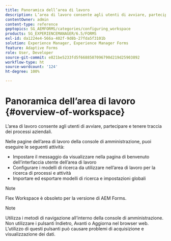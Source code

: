 ```yaml
---
title: Panoramica dell’area di lavoro
description: L’area di lavoro consente agli utenti di avviare, partecipare e tenere traccia dei processi di business. Di seguito verranno esposte ulteriori informazioni sull’area di lavoro.
contentOwner: admin
content-type: reference
geptopics: SG_AEMFORMS/categories/configuring_workspace
products: SG_EXPERIENCEMANAGER/6.5/FORMS
exl-id: da1224e4-566a-402f-9d8b-27fda5f3101b
solution: Experience Manager, Experience Manager Forms
feature: Adaptive Forms
role: User, Developer
source-git-commit: e821be5233fd5f6688507096790d219d25903892
workflow-type: ht
source-wordcount: '124'
ht-degree: 100%

---
```


# Panoramica dell’area di lavoro {#overview-of-workspace}

L’area di lavoro consente agli utenti di avviare, partecipare e tenere traccia dei processi aziendali.

Nelle pagine dell’area di lavoro della console di amministrazione, puoi eseguire le seguenti attività:

* Impostare il messaggio da visualizzare nella pagina di benvenuto dell’interfaccia utente dell’area di lavoro
* Configurare i modelli di ricerca da utilizzare nell’area di lavoro per la ricerca di processi e attività
* Importare ed esportare modelli di ricerca e impostazioni globali

>[!NOTE]
>
>Flex Workspace è obsoleto per la versione di AEM Forms.

>[!NOTE]
>
>Utilizza i metodi di navigazione all’interno della console di amministrazione. Non utilizzare i pulsanti Indietro, Avanti o Aggiorna nel browser web. L’utilizzo di questi pulsanti può causare problemi di acquisizione e visualizzazione dei dati.
